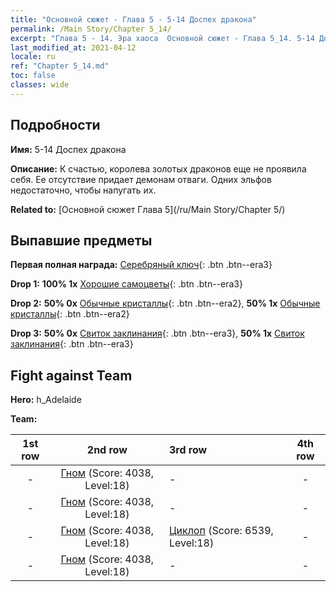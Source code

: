 ```yaml
---
title: "Основной сюжет - Глава 5 - 5-14 Доспех дракона"
permalink: /Main Story/Chapter 5_14/
excerpt: "Глава 5 - 14. Эра хаоса  Основной сюжет - Глава 5_14. 5-14 Доспех дракона"
last_modified_at: 2021-04-12
locale: ru
ref: "Chapter 5_14.md"
toc: false
classes: wide
---
```


## Подробности

 **Имя:** 5-14 Доспех дракона

 **Описание:** К счастью, королева золотых драконов еще не проявила себя. Ее отсутствие придает демонам отваги. Одних эльфов недостаточно, чтобы напугать их.

 **Related to:** [Основной сюжет Глава 5](/ru/Main Story/Chapter 5/)

## Выпавшие предметы

 **Первая полная награда:** [Серебряный ключ](/ru/Items/con_693/){: .btn .btn--era3}

 **Drop 1:** **100% 1x** [Хорошие самоцветы](/ru/Items/mat_16/){: .btn .btn--era3}

 **Drop 2:** **50% 0x** [Обычные кристаллы](/ru/Items/mat_11/){: .btn .btn--era2}, **50% 1x** [Обычные кристаллы](/ru/Items/mat_11/){: .btn .btn--era2}

 **Drop 3:** **50% 0x** [Свиток заклинания](/ru/Items/con_694/){: .btn .btn--era3}, **50% 1x** [Свиток заклинания](/ru/Items/con_694/){: .btn .btn--era3}


## Fight against Team
 **Hero:** h_Adelaide

 **Team:**


  | 1st row | 2nd row | 3rd row | 4th row |
  |:----:|:----:|:----|:----:|
  | - | [Гном](/ru/units/Dwarf/) (Score: 4038, Level:18)  | - | - |
  | - | [Гном](/ru/units/Dwarf/) (Score: 4038, Level:18)  | - | - |
  | - | [Гном](/ru/units/Dwarf/) (Score: 4038, Level:18)  | [Циклоп](/ru/units/Cyclops/) (Score: 6539, Level:18)  | - |
  | - | [Гном](/ru/units/Dwarf/) (Score: 4038, Level:18)  | - | - |


